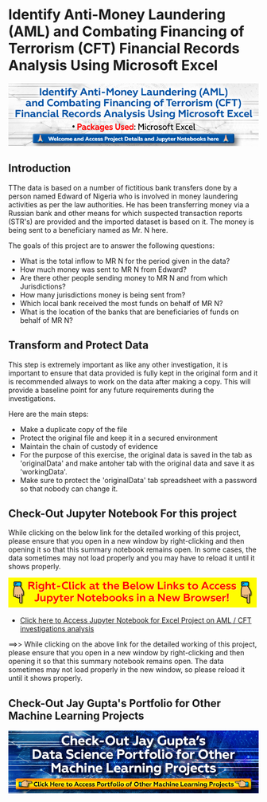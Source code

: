 # Identify Anti-Money Laundering (AML) and Combating Financing of Terrorism (CFT) Financial Records Analysis Using Microsoft Excel

<p align="center">
<img src="https://github.com/jayguptacal/portfolio/blob/main/image/amlcftbanner_welcome.jpg">
</p>

## Introduction
<p>TThe data is based on a number of fictitious bank transfers done by a person named Edward of Nigeria who is involved in money laundering activities as per the law authorities. He has been transferring money via a Russian bank and other means for which suspected transaction reports (STR's) are provided and the imported dataset is based on it. The money is being sent to a beneficiary named as Mr. N here.</p>

<p>The goals of this project are to answer the following questions: </p>

- What is the total inflow to MR N for the period given in the data?
- How much money was sent to MR N from Edward?
- Are there other people sending money to MR N and from which Jurisdictions?
- How many jurisdictions money is being sent from?
- Which local bank received the most funds on behalf of MR N?
- What is the location of the banks that are beneficiaries of funds on behalf of MR N?

## Transform and Protect Data

This step is extremely important as like any other investigation, it is important to ensure that data provided is fully kept in the original form and it is recommended always to work on the data after making a copy. This will provide a baseline point for any future requirements during the investigations.

Here are the main steps:

- Make a duplicate copy of the file
- Protect the original file and keep it in a secured environment
- Maintain the chain of custody of evidence
- For the purpose of this exercise, the original data is saved in the tab as 'originalData' and make antoher tab with the original data and save it as 'workingData'.
- Make sure to protect the 'originalData' tab spreadsheet with a password so that nobody can change it.

## Check-Out Jupyter Notebook For this project ##

While clicking on the below link for the detailed working of this project, please ensure that you open in a new window by right-clicking and then opening it so that this summary notebook remains open. In some cases, the data sometimes may not load properly and you may have to reload it until it shows properly.

<img src="https://github.com/jayguptacal/portfolio/blob/main/image/bannerOpenNotebooks.jpg">

* <a href="https://github.com/jayguptacal/BankingAndInvestments/blob/main/aml_cft_investigation/aml_cft_excelproject.ipynb">Click here to Access Jupyter Notebook for Excel Project on AML / CFT investigations analysis </a>

==>> While clicking on the above link for the detailed working of this project, please ensure that you open in a new window by right-clicking and then opening it so that this summary notebook remains open. The data sometimes may not load properly in the new window, so please reload it until it shows properly.


## Check-Out Jay Gupta's Portfolio for Other Machine Learning Projects ##
<p align="center">
<a href="https://jayguptacal.github.io/portfolio/" target="_blank"><img src="https://github.com/jayguptacal/portfolio/blob/main/image/FullPortfolioBanner.jpg"></a>
</p>

